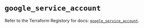 # `google_service_account`

Refer to the Terraform Registory for docs: [`google_service_account`](https://registry.terraform.io/providers/hashicorp/google-beta/4.83.0/docs/resources/google_service_account).
